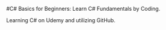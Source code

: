 #C# Basics for Beginners: Learn C# Fundamentals by Coding.

Learning C# on Udemy and utilizing GitHub.
